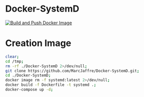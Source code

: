 # Docker-SystemD

[![Build and Push Docker Image](https://github.com/MarcJaffre/Docker-SystemD/actions/workflows/docker-image.yml/badge.svg?branch=main)](https://github.com/MarcJaffre/Docker-SystemD/actions/workflows/docker-image.yml)


# Creation Image
```bash
clear;
cd /tmp;
rm -rf ./Docker-SystemD 2>/dev/null;
git clone https://github.com/MarcJaffre/Docker-SystemD.git;
cd ./Docker-SystemD;
docker image rm -f systemd:latest 2>/dev/null;
docker build -f Dockerfile -t systemd .;
docker-compose up -d;
```
